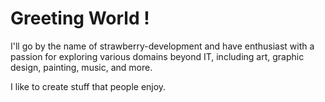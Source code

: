 # Greeting World !

I'll go by the name of strawberry-development and have enthusiast with a passion for exploring various domains beyond IT, including art, graphic design, painting, music, and more.


I like to create stuff that people enjoy.
